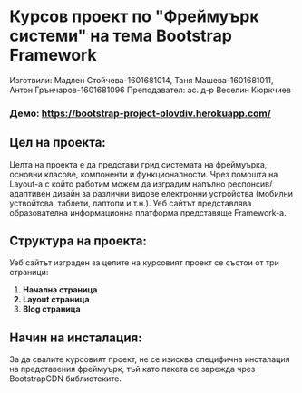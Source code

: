 <h1>Курсов проект по "Фреймуърк системи" на тема Bootstrap Framework</h1>
Изготвили: Мадлен Стойчева-1601681014, Таня Машева-1601681011, Антон Грънчаров-1601681096
Преподавател: ас. д-р Веселин Кюркчиев

<h3> Демо: <u>https://bootstrap-project-plovdiv.herokuapp.com/ </u> </h3>

<h2>Цел на проекта:</h2>

Целта на проекта е да представи грид системата на фреймуърка, основни класове, компоненти и функционалности. Чрез помощта на Layout-a с който работим можем да изградим напълно респонсив/адаптивен дизайн за различни видове електронни устройства (мобилни уствойтсва, таблети, лаптопи и т.н.). Уеб сайтът представлява образователна информационна платформа представяще Framework-a.

<h2>Структура на проекта:</h2>

Уеб сайтът изграден за целите на курсовият проект се състои от три страници: <ol>
<li><b>Начална страница</li>
<li> Layout страница</li>
<li> Blog страница</b></li>
</ol>

<h2>Начин на инсталация:</h2>
За да свалите курсовият проект, не се изисква специфична инсталация на представения фреймуърк, тъй като пакета се зарежда чрез BootstrapCDN библиотеките.